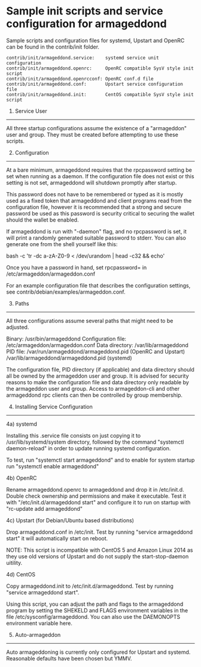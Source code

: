 Sample init scripts and service configuration for armageddond
==========================================================

Sample scripts and configuration files for systemd, Upstart and OpenRC
can be found in the contrib/init folder.

    contrib/init/armageddond.service:    systemd service unit configuration
    contrib/init/armageddond.openrc:     OpenRC compatible SysV style init script
    contrib/init/armageddond.openrcconf: OpenRC conf.d file
    contrib/init/armageddond.conf:       Upstart service configuration file
    contrib/init/armageddond.init:       CentOS compatible SysV style init script

1. Service User
---------------------------------

All three startup configurations assume the existence of a "armageddon" user
and group.  They must be created before attempting to use these scripts.

2. Configuration
---------------------------------

At a bare minimum, armageddond requires that the rpcpassword setting be set
when running as a daemon.  If the configuration file does not exist or this
setting is not set, armageddond will shutdown promptly after startup.

This password does not have to be remembered or typed as it is mostly used
as a fixed token that armageddond and client programs read from the configuration
file, however it is recommended that a strong and secure password be used
as this password is security critical to securing the wallet should the
wallet be enabled.

If armageddond is run with "-daemon" flag, and no rpcpassword is set, it will
print a randomly generated suitable password to stderr.  You can also
generate one from the shell yourself like this:

bash -c 'tr -dc a-zA-Z0-9 < /dev/urandom | head -c32 && echo'

Once you have a password in hand, set rpcpassword= in /etc/armageddon/armageddon.conf

For an example configuration file that describes the configuration settings,
see contrib/debian/examples/armageddon.conf.

3. Paths
---------------------------------

All three configurations assume several paths that might need to be adjusted.

Binary:              /usr/bin/armageddond
Configuration file:  /etc/armageddon/armageddon.conf
Data directory:      /var/lib/armageddond
PID file:            /var/run/armageddond/armageddond.pid (OpenRC and Upstart)
                     /var/lib/armageddond/armageddond.pid (systemd)

The configuration file, PID directory (if applicable) and data directory
should all be owned by the armageddon user and group.  It is advised for security
reasons to make the configuration file and data directory only readable by the
armageddon user and group.  Access to armageddon-cli and other armageddond rpc clients
can then be controlled by group membership.

4. Installing Service Configuration
-----------------------------------

4a) systemd

Installing this .service file consists on just copying it to
/usr/lib/systemd/system directory, followed by the command
"systemctl daemon-reload" in order to update running systemd configuration.

To test, run "systemctl start armageddond" and to enable for system startup run
"systemctl enable armageddond"

4b) OpenRC

Rename armageddond.openrc to armageddond and drop it in /etc/init.d.  Double
check ownership and permissions and make it executable.  Test it with
"/etc/init.d/armageddond start" and configure it to run on startup with
"rc-update add armageddond"

4c) Upstart (for Debian/Ubuntu based distributions)

Drop armageddond.conf in /etc/init.  Test by running "service armageddond start"
it will automatically start on reboot.

NOTE: This script is incompatible with CentOS 5 and Amazon Linux 2014 as they
use old versions of Upstart and do not supply the start-stop-daemon uitility.

4d) CentOS

Copy armageddond.init to /etc/init.d/armageddond. Test by running "service armageddond start".

Using this script, you can adjust the path and flags to the armageddond program by
setting the SHEKELD and FLAGS environment variables in the file
/etc/sysconfig/armageddond. You can also use the DAEMONOPTS environment variable here.

5. Auto-armageddon
-----------------------------------

Auto armageddoning is currently only configured for Upstart and systemd.
Reasonable defaults have been chosen but YMMV.
